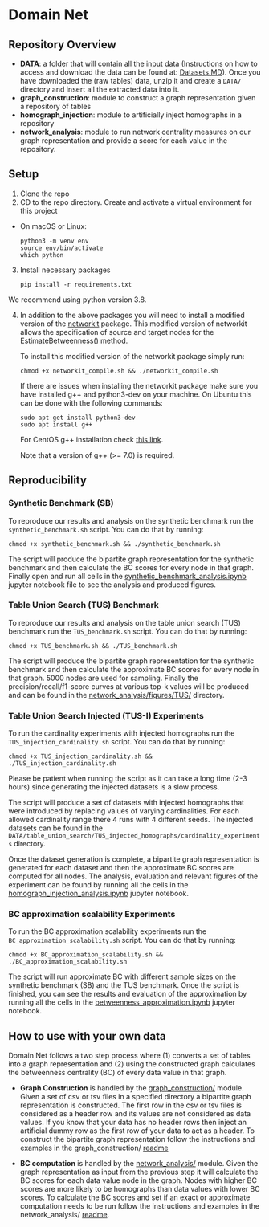 # Domain Net

## Repository Overview

- **DATA**: a folder that will contain all the input data (Instructions on how to access and download the data can be found at: [Datasets.MD](Datasets.MD)).
 Once you have downloaded the (raw tables) data, unzip it and create a `DATA/` directory and insert all the extracted data into it.
- **graph_construction**: module to construct a graph representation given a repository of tables
- **homograph_injection**: module to artificially inject homographs in a repository 
- **network_analysis**: module to run network centrality measures on our graph representation and provide a score for each value in the repository.

## Setup

1. Clone the repo
2. CD to the repo directory. Create and activate a virtual environment for this project  
  * On macOS or Linux:
      ```
      python3 -m venv env
      source env/bin/activate
      which python
      ```
3. Install necessary packages
   ```
   pip install -r requirements.txt
   ```
We recommend using python version 3.8.

4. In addition to the above packages you will need to install a modified version of the [networkit](https://github.com/networkit/networkit) package.
This modified version of networkit allows the specification of source and target nodes for the EstimateBetweenness() method.

   To install this modified version of the networkit package simply run:
   ```
   chmod +x networkit_compile.sh && ./networkit_compile.sh
   ```

   If there are issues when installing the networkit package make sure you have installed g++ and python3-dev on your machine.
   On Ubuntu this can be done with the following commands:
   ```
   sudo apt-get install python3-dev 
   sudo apt install g++
   ```
   For CentOS g++ installation check [this link](https://linuxize.com/post/how-to-install-gcc-compiler-on-centos-7/).
   
   Note that a version of g++ (>= 7.0) is required. 


## Reproducibility

### Synthetic Benchmark (SB)
To reproduce our results and analysis on the synthetic benchmark run the `synthetic_benchmark.sh` script.
You can do that by running:
```
chmod +x synthetic_benchmark.sh && ./synthetic_benchmark.sh
```

The script will produce the bipartite graph representation for the synthetic benchmark and then calculate the BC scores for every node in that graph.
Finally open and run all cells in the [synthetic_benchmark_analysis.ipynb](network_analysis/synthetic_benchmark_analysis.ipynb) jupyter notebook file to see the analysis and produced figures.

### Table Union Search (TUS) Benchmark
To reproduce our results and analysis on the table union search (TUS) benchmark run the `TUS_benchmark.sh` script.
You can do that by running:
```
chmod +x TUS_benchmark.sh && ./TUS_benchmark.sh
```

The script will produce the bipartite graph representation for the synthetic benchmark and then calculate the approximate BC scores for every node in that graph.
5000 nodes are used for sampling.
Finally the precision/recall/f1-score curves at various top-k values will be produced and can be found in the [network_analysis/figures/TUS/](network_analysis/figures/TUS/) directory.

### Table Union Search Injected (TUS-I) Experiments
To run the cardinality experiments with injected homographs run the `TUS_injection_cardinality.sh` script.
You can do that by running:
```
chmod +x TUS_injection_cardinality.sh && ./TUS_injection_cardinality.sh
```
Please be patient when running the script as it can take a long time (2-3 hours) since generating the injected datasets is a slow process.

The script will produce a set of datasets with injected homographs that were introduced by replacing values of varying cardinalities.
For each allowed cardinality range there 4 runs with 4 different seeds.
The injected datasets can be found in the `DATA/table_union_search/TUS_injected_homographs/cardinality_experiments` directory.

Once the dataset generation is complete, a bipartite graph representation is generated for each dataset and then the approximate BC scores are computed for all nodes.
The analysis, evaluation and relevant figures of the experiment can be found by running all the cells in the [homograph_injection_analysis.ipynb](network_analysis/homograph_injection_analysis.ipynb) jupyter notebook.

### BC approximation scalability Experiments
To run the BC approximation scalability experiments run the `BC_approximation_scalability.sh` script.
You can do that by running:
```
chmod +x BC_approximation_scalability.sh && ./BC_approximation_scalability.sh
```

The script will run approximate BC with different sample sizes on the synthetic benchmark (SB) and the TUS benchmark.
Once the script is finished, you can see the results and evaluation of the approximation by running all the cells in the [betweenness_approximation.ipynb](network_analysis/betweenness_approximation.ipynb) jupyter notebook.

## How to use with your own data
Domain Net follows a two step process where (1) converts a set of tables into a graph representation and (2) using the constructed graph calculates the betweenness centrality (BC) of every data value in that graph.

* **Graph Construction** is handled by the [graph_construction/](graph_construction/) module.
Given a set of csv or tsv files in a specified directory a bipartite graph representation is constructed.
The first row in the csv or tsv files is considered as a header row and its values are not considered as data values.
If you know that your data has no header rows then inject an artificial dummy row as the first row of your data to act as a header.
To construct the bipartite graph representation follow the instructions and examples in the graph_construction/ [readme](graph_construction/readme.md)

* **BC computation** is handled by the [network_analysis/](network_analysis/) module.
Given the graph representation as input from the previous step it will calculate the BC scores for each data value node in the graph.
Nodes with higher BC scores are more likely to be homographs than data values with lower BC scores.
To calculate the BC scores and set if an exact or approximate computation needs to be run follow the instructions and examples in the network_analysis/ [readme](network_analysis/readme.md).  
